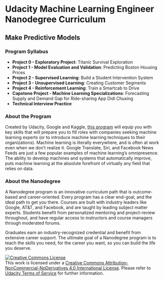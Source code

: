# Udacity Machine Learning Engineer Nanodegree Curriculum
## Make Predictive Models


### Program Syllabus

- **Project 0 - Exploratory Project**: Titanic Survival Exploration
- **Project 1 - Model Evaluation and Validation**: Predicting Boston Housing Prices
- **Project 2 - Supervised Learning**: Build a Student Intervention System
- **Project 3 - Unsupervised Learning**: Creating Customer Segments
- **Project 4 - Reinforcement Learning**: Train a Smartcab to Drive
- **Capstone Project - Machine Learning Specializations**: Forecasting Supply and Demand Gap for Ride-sharing App Didi Chuxing
- **Technical Interview Practice**


### About the Program

Created by Udacity, Google and Kaggle, [this program](https://www.udacity.com/course/machine-learning-engineer-nanodegree-by-google--nd009) will equip you with key skills that will prepare you to fill roles with companies seeking machine learning experts (or to introduce machine learning techniques to their organizations). Machine learning is literally everywhere, and is often at work even when we don’t realize it. Google Translate, Siri, and Facebook News Feeds are just a few popular examples of machine learning’s omnipresence. The ability to develop machines and systems that automatically improve, puts machine learning at the absolute forefront of virtually any field that relies on data.


### About the Nanodegree

A Nanodegree program is an innovative curriculum path that is outcome-based and career-oriented. Every program has a clear end-goal, and the ideal path to get you there. Courses are built with industry leaders like Google, AT&T, and Facebook, and are taught by leading subject matter experts. Students benefit from personalized mentoring and project-review throughout, and have regular access to instructors and course managers through moderated forums.

Graduates earn an industry-recognized credential and benefit from extensive career support. The ultimate goal of a Nanodegree program is to teach the skills you need, for the career you want, so you can build the life you deserve.




<a rel="license" href="http://creativecommons.org/licenses/by-nc-nd/4.0/"><img alt="Creative Commons License" style="border-width:0" src="https://i.creativecommons.org/l/by-nc-nd/4.0/88x31.png" /></a><br />This work is licensed under a <a rel="license" href="http://creativecommons.org/licenses/by-nc-nd/4.0/">Creative Commons Attribution-NonCommercial-NoDerivatives 4.0 International License</a>. Please refer to [Udacity Terms of Service](https://www.udacity.com/legal) for further information.
